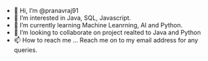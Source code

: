 - 👋 Hi, I’m @pranavraj91
- 👀 I’m interested in Java, SQL, Javascript.
- 🌱 I’m currently learning Machine Leanrning, AI and Python.
- 💞️ I’m looking to collaborate on project realted to Java and Python
- 📫 How to reach me ... Reach me on to my email address for any queries.

<!---
pranavraj91/pranavraj91 is a ✨ special ✨ repository because its `README.md` (this file) appears on your GitHub profile.
You can click the Preview link to take a look at your changes.

--->

